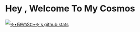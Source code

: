 # Hey , Welcome To My Cosmos


<a href="https://github.com/beastzx18">

 <img align="center" src="https://github-readme-stats.vercel.app/api?username=beastzx18&show_icons=true&theme=light&line_height=27" alt="࿇•ẞᗴᗩSԵ•࿇'s github stats"/>

</a>
